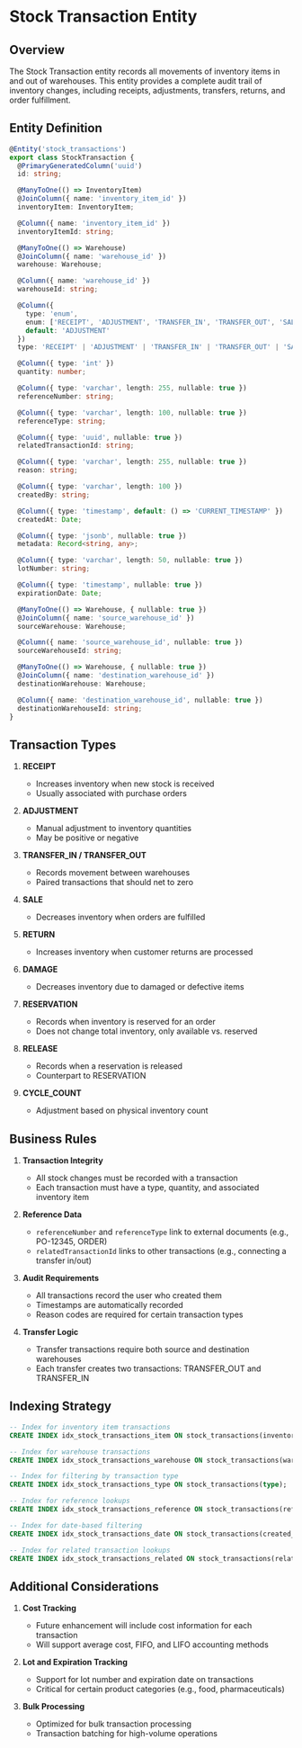 # Stock Transaction Entity

## Overview
The Stock Transaction entity records all movements of inventory items in and out of warehouses. This entity provides a complete audit trail of inventory changes, including receipts, adjustments, transfers, returns, and order fulfillment.

## Entity Definition

```typescript
@Entity('stock_transactions')
export class StockTransaction {
  @PrimaryGeneratedColumn('uuid')
  id: string;

  @ManyToOne(() => InventoryItem)
  @JoinColumn({ name: 'inventory_item_id' })
  inventoryItem: InventoryItem;

  @Column({ name: 'inventory_item_id' })
  inventoryItemId: string;

  @ManyToOne(() => Warehouse)
  @JoinColumn({ name: 'warehouse_id' })
  warehouse: Warehouse;

  @Column({ name: 'warehouse_id' })
  warehouseId: string;

  @Column({
    type: 'enum',
    enum: ['RECEIPT', 'ADJUSTMENT', 'TRANSFER_IN', 'TRANSFER_OUT', 'SALE', 'RETURN', 'DAMAGE', 'RESERVATION', 'RELEASE', 'CYCLE_COUNT'],
    default: 'ADJUSTMENT'
  })
  type: 'RECEIPT' | 'ADJUSTMENT' | 'TRANSFER_IN' | 'TRANSFER_OUT' | 'SALE' | 'RETURN' | 'DAMAGE' | 'RESERVATION' | 'RELEASE' | 'CYCLE_COUNT';

  @Column({ type: 'int' })
  quantity: number;

  @Column({ type: 'varchar', length: 255, nullable: true })
  referenceNumber: string;

  @Column({ type: 'varchar', length: 100, nullable: true })
  referenceType: string;

  @Column({ type: 'uuid', nullable: true })
  relatedTransactionId: string;

  @Column({ type: 'varchar', length: 255, nullable: true })
  reason: string;

  @Column({ type: 'varchar', length: 100 })
  createdBy: string;

  @Column({ type: 'timestamp', default: () => 'CURRENT_TIMESTAMP' })
  createdAt: Date;

  @Column({ type: 'jsonb', nullable: true })
  metadata: Record<string, any>;

  @Column({ type: 'varchar', length: 50, nullable: true })
  lotNumber: string;

  @Column({ type: 'timestamp', nullable: true })
  expirationDate: Date;

  @ManyToOne(() => Warehouse, { nullable: true })
  @JoinColumn({ name: 'source_warehouse_id' })
  sourceWarehouse: Warehouse;

  @Column({ name: 'source_warehouse_id', nullable: true })
  sourceWarehouseId: string;

  @ManyToOne(() => Warehouse, { nullable: true })
  @JoinColumn({ name: 'destination_warehouse_id' })
  destinationWarehouse: Warehouse;

  @Column({ name: 'destination_warehouse_id', nullable: true })
  destinationWarehouseId: string;
}
```

## Transaction Types

1. **RECEIPT**
   - Increases inventory when new stock is received
   - Usually associated with purchase orders

2. **ADJUSTMENT**
   - Manual adjustment to inventory quantities
   - May be positive or negative

3. **TRANSFER_IN / TRANSFER_OUT**
   - Records movement between warehouses
   - Paired transactions that should net to zero

4. **SALE**
   - Decreases inventory when orders are fulfilled

5. **RETURN**
   - Increases inventory when customer returns are processed

6. **DAMAGE**
   - Decreases inventory due to damaged or defective items

7. **RESERVATION**
   - Records when inventory is reserved for an order
   - Does not change total inventory, only available vs. reserved

8. **RELEASE**
   - Records when a reservation is released
   - Counterpart to RESERVATION

9. **CYCLE_COUNT**
   - Adjustment based on physical inventory count

## Business Rules

1. **Transaction Integrity**
   - All stock changes must be recorded with a transaction
   - Each transaction must have a type, quantity, and associated inventory item

2. **Reference Data**
   - `referenceNumber` and `referenceType` link to external documents (e.g., PO-12345, ORDER)
   - `relatedTransactionId` links to other transactions (e.g., connecting a transfer in/out)

3. **Audit Requirements**
   - All transactions record the user who created them
   - Timestamps are automatically recorded
   - Reason codes are required for certain transaction types

4. **Transfer Logic**
   - Transfer transactions require both source and destination warehouses
   - Each transfer creates two transactions: TRANSFER_OUT and TRANSFER_IN

## Indexing Strategy

```sql
-- Index for inventory item transactions
CREATE INDEX idx_stock_transactions_item ON stock_transactions(inventory_item_id);

-- Index for warehouse transactions
CREATE INDEX idx_stock_transactions_warehouse ON stock_transactions(warehouse_id);

-- Index for filtering by transaction type
CREATE INDEX idx_stock_transactions_type ON stock_transactions(type);

-- Index for reference lookups
CREATE INDEX idx_stock_transactions_reference ON stock_transactions(reference_type, reference_number);

-- Index for date-based filtering
CREATE INDEX idx_stock_transactions_date ON stock_transactions(created_at);

-- Index for related transaction lookups
CREATE INDEX idx_stock_transactions_related ON stock_transactions(related_transaction_id);
```

## Additional Considerations

1. **Cost Tracking**
   - Future enhancement will include cost information for each transaction
   - Will support average cost, FIFO, and LIFO accounting methods

2. **Lot and Expiration Tracking**
   - Support for lot number and expiration date on transactions
   - Critical for certain product categories (e.g., food, pharmaceuticals)

3. **Bulk Processing**
   - Optimized for bulk transaction processing
   - Transaction batching for high-volume operations
